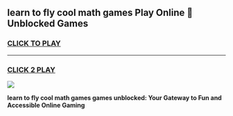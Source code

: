 
## learn to fly cool math games Play Online 👋 Unblocked Games
<h3>
<a href="https://news.freeplayer.one?title=learn_to_fly_cool_math_games&ref=17CMG">CLICK TO PLAY</a></h3>
<hr>

<h3>
<a href="https://news.freeplayer.one?title=learn_to_fly_cool_math_games&ref=17CMG">CLICK 2 PLAY</a>
  
</h3>

<a href="https://news.freeplayer.one?title=learn_to_fly_cool_math_games&ref=17CMG/"><img src="https://clearcache.store/games.png"></a>


**learn to fly cool math games games unblocked: Your Gateway to Fun and Accessible Online Gaming**
